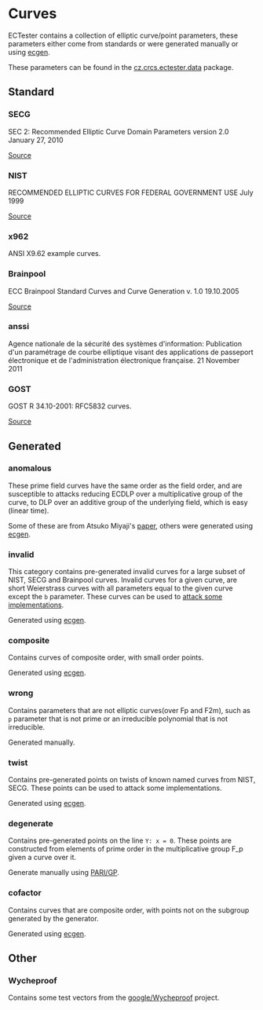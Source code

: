 # Curves
ECTester contains a collection of elliptic curve/point parameters, these parameters either come from standards or
were generated manually or using [ecgen](https://github.com/J08nY/ecgen).

These parameters can be found in the [cz.crcs.ectester.data](/src/cz/ectester/data/) package.


## Standard

### SECG
SEC 2: Recommended Elliptic Curve Domain Parameters version 2.0  January 27, 2010

[Source](http://www.secg.org/sec2-v2.pdf)

### NIST
RECOMMENDED ELLIPTIC CURVES FOR FEDERAL GOVERNMENT USE  July 1999

[Source](http://nvlpubs.nist.gov/nistpubs/FIPS/NIST.FIPS.186-4.pdf)

### x962
ANSI X9.62 example curves.

### Brainpool
ECC Brainpool Standard Curves and Curve Generation v. 1.0  19.10.2005

[Source](http://www.ecc-brainpool.org/download/Domain-parameters.pdf)

### anssi
Agence nationale de la sécurité des systèmes d'information: Publication d'un paramétrage de courbe elliptique visant des applications de passeport électronique et de l'administration électronique française. 21 November 2011

### GOST
GOST R 34.10-2001: RFC5832 curves.

[Source](https://tools.ietf.org/html/rfc5832)


## Generated

### anomalous
These prime field curves have the same order as the field order, and are susceptible to attacks reducing ECDLP over a multiplicative group of the curve, to DLP over an additive group of the underlying field, which is easy (linear time).

Some of these are from Atsuko Miyaji's [paper](https://dspace.jaist.ac.jp/dspace/bitstream/10119/4464/1/73-61.pdf), others were generated using [ecgen](htps://github.com/J08nY/ecgen).

### invalid
This category contains pre-generated invalid curves for a large subset of NIST, SECG and Brainpool curves. Invalid curves for a given curve, are short Weierstrass curves with all parameters equal to the given curve except the `b` parameter. These curves can be used to [attack some implementations](https://www.nds.rub.de/media/nds/veroeffentlichungen/2015/09/14/main-full.pdf).

Generated using [ecgen](https://github.com/J08nY/ecgen).

### composite
Contains curves of composite order, with small order points.

Generated using [ecgen](https://github.com/J08nY/ecgen).

### wrong
Contains parameters that are not elliptic curves(over Fp and F2m), such as `p` parameter that is not prime or an irreducible polynomial that is not irreducible.

Generated manually.

### twist
Contains pre-generated points on twists of known named curves from NIST, SECG.
These points can be used to attack some implementations.

Generated using [ecgen](https://github.com/J08nY/ecgen).

### degenerate
Contains pre-generated points on the line `Y: x = 0`. These points are constructed from elements of prime
order in the multiplicative group F_p given a curve over it.

Generate manually using [PARI/GP](http://pari.math.u-bordeaux.fr/).

### cofactor
Contains curves that are composite order, with points not on the subgroup generated by the generator.

Generated using [ecgen](https://github.com/J08nY/ecgen).

## Other

### Wycheproof
Contains some test vectors from the [google/Wycheproof](https://github.com/google/wycheproof) project.